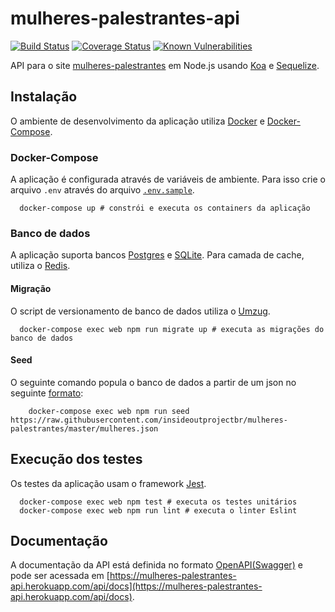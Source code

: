 # mulheres-palestrantes-api

[![Build Status](https://travis-ci.org/insideoutprojectbr/mulheres-palestrantes-api.svg?branch=master)](https://travis-ci.org/insideoutprojectbr/mulheres-palestrantes-api)
[![Coverage Status](https://coveralls.io/repos/github/insideoutprojectbr/mulheres-palestrantes-api/badge.svg)](https://coveralls.io/github/insideoutprojectbr/mulheres-palestrantes-api)
[![Known Vulnerabilities](https://snyk.io/test/github/insideoutprojectbr/mulheres-palestrantes-api/badge.svg)](https://snyk.io/test/github/insideoutprojectbr/mulheres-palestrantes-api)

API para o site [mulheres-palestrantes](https://github.com/insideoutprojectbr/mulheres-palestrantes) em Node.js usando [Koa](http://koajs.com/) e [Sequelize](http://docs.sequelizejs.com/).

## Instalação

O ambiente de desenvolvimento da aplicação utiliza [Docker](https://docs.docker.com/engine/installation/linux/docker-ce/ubuntu/) e [Docker-Compose](https://docs.docker.com/compose/install/).

### Docker-Compose

A aplicação é configurada através de variáveis de ambiente.
Para isso crie o arquivo `.env` através do arquivo [`.env.sample`](.env.sample).

```
  docker-compose up # constrói e executa os containers da aplicação
```

### Banco de dados

A aplicação suporta bancos [Postgres](https://www.postgresql.org/) e [SQLite](https://sqlite.org/).
Para camada de cache, utiliza o [Redis](https://redis.io/).

#### Migração

O script de versionamento de banco de dados utiliza o [Umzug](https://github.com/sequelize/umzug).

```
  docker-compose exec web npm run migrate up # executa as migrações do banco de dados
```

#### Seed

O seguinte comando popula o banco de dados a partir de um json no seguinte [formato](https://raw.githubusercontent.com/insideoutprojectbr/mulheres-palestrantes/master/mulheres.json):

```
    docker-compose exec web npm run seed https://raw.githubusercontent.com/insideoutprojectbr/mulheres-palestrantes/master/mulheres.json
```

## Execução dos testes

Os testes da aplicação usam o framework [Jest](http://facebook.github.io/jest/).  

```
  docker-compose exec web npm test # executa os testes unitários
  docker-compose exec web npm run lint # executa o linter Eslint
```

## Documentação

A documentação da API está definida no formato [OpenAPI(Swagger)](https://swagger.io/) e pode ser acessada em [https://mulheres-palestrantes-api.herokuapp.com/api/docs](https://mulheres-palestrantes-api.herokuapp.com/api/docs). 
